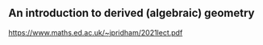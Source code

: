 

## An introduction to derived (algebraic) geometry

https://www.maths.ed.ac.uk/~jpridham/2021lect.pdf

